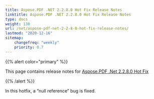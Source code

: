 ```yaml
---
title: Aspose.PDF .NET 2.2.8.0 Hot Fix Release Notes
linktitle: Aspose.PDF .NET 2.2.8.0 Hot Fix Release Notes
type: docs
weight: 130
url: /net/aspose-pdf-net-2-2-8-0-hot-fix-release-notes/
lastmod: "2020-12-16"
sitemap:
    changefreq: "weekly"
    priority: 0.7
---
```


{{% alert color="primary" %}} 

This page contains release notes for [Aspose.PDF .Net 2.2.8.0 Hot Fix](http://www.aspose.com/downloads/pdf/net/new-releases/aspose.pdf-.net-2.2.8.0-hot-fix/)

{{% /alert %}} 

In this hotfix, a “null reference” bug is fixed.
